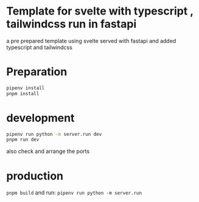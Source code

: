 # Template for svelte with typescript , tailwindcss run in fastapi
a pre prepared template using svelte served with fastapi and added typescript and tailwindcss

# Preparation
```bash
pipenv install
pnpm install
```


# development
```bash
pipenv run python -m server.run dev
pnpm run dev
```

also check and arrange the ports


# production
`pnpm build`
and run:
`pipenv run python -m server.run`